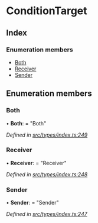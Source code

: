 # ConditionTarget

## Index

### Enumeration members

* [Both](conditiontarget.md#both)
* [Receiver](conditiontarget.md#receiver)
* [Sender](conditiontarget.md#sender)

## Enumeration members

### Both

• **Both**: = "Both"

_Defined in_ [_src/types/index.ts:249_](https://github.com/PolymathNetwork/polymesh-sdk/blob/a0872cf4/src/types/index.ts#L249)

### Receiver

• **Receiver**: = "Receiver"

_Defined in_ [_src/types/index.ts:248_](https://github.com/PolymathNetwork/polymesh-sdk/blob/a0872cf4/src/types/index.ts#L248)

### Sender

• **Sender**: = "Sender"

_Defined in_ [_src/types/index.ts:247_](https://github.com/PolymathNetwork/polymesh-sdk/blob/a0872cf4/src/types/index.ts#L247)

